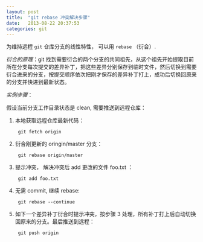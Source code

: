 ```yaml
---
layout: post
title:  "git rebase 冲突解决步骤"
date:   2013-08-22 20:37:53
categories: git
---
```


为维持远程 `git` 仓库分支的线性特性， 可以用 `rebase` （衍合）.

*衍合的原理*：git 找到需要衍合的两个分支的共同祖先，从这个祖先开始提取目前所在分支每次提交的差异补丁，把这些差异分别保存到临时文件，然后切换到需要衍合进来的分支，按提交顺序依次把刚才保存的差异补丁打上，成功后切换回原来的分支并快进到最新状态。

*实例步骤*：

假设当前分支工作目录状态是 clean, 需要推送到远程仓库：

1. 本地获取远程仓库最新代码：

		git fetch origin

2. 衍合刚更新的 oringin/master 分支：

		git rebase origin/master

3. 提示冲突， 解决冲突后 add 更改的文件 foo.txt ：

		git add foo.txt

4. 无需 commit, 继续 rebase:

		git rebase --continue

5. 如下一个差异补丁衍合时提示冲突，按步骤 3 处理，所有补丁打上后自动切换回原来的分支。最后推送到远程：

		git push origin

